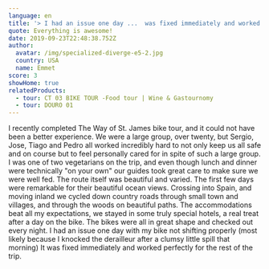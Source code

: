 ```yaml
---
language: en
title: '> I had an issue one day ...  was fixed immediately and worked perfectly for the rest of the trip.'
quote: Everything is awesome!
date: 2019-09-23T22:48:38.752Z
author:
  avatar: /img/specialized-diverge-e5-2.jpg
  country: USA
  name: Emmet
score: 3
showHome: true
relatedProducts:
  - tour: CT 03 BIKE TOUR -Food tour | Wine & Gastournomy
  - tour: DOURO 01
---
```


I recently completed The Way of St. James bike tour, and it could not have been a better experience. We were a large group, over twenty, but Sergio, Jose, Tiago and Pedro all worked incredibly hard to not only keep us all safe and on course but to feel personally cared for in spite of such a large group. I was one of two vegetarians on the trip, and even though lunch and dinner were technically "on your own" our guides took great care to make sure we were well fed. The route itself was beautiful and varied. The first few days were remarkable for their beautiful ocean views. Crossing into Spain, and moving inland we cycled down country roads through small town and villages, and through the woods on beautiful paths. The accommodations beat all my expectations, we stayed in some truly special hotels, a real treat after a day on the bike. The bikes were all in great shape and checked out every night. I had an issue one day with my bike not shifting properly (most likely because I knocked the derailleur after a clumsy little spill that morning) It was fixed immediately and worked perfectly for the rest of the trip.
